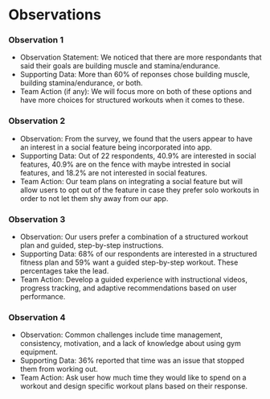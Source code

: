 # Observations

### Observation 1
* Observation Statement: We noticed that there are more respondants that said their goals are building muscle and stamina/endurance.
* Supporting Data: More than 60% of reponses chose building muscle, building stamina/endurance, or both.
* Team Action (if any): We will focus more on both of these options and have more choices for structured workouts when it comes to these.

### Observation 2
- Observation: From the survey, we found that the users appear to have an interest in a social feature being incorporated into app. 
- Supporting Data: Out of 22 respondents, 40.9% are interested in social features, 40.9% are on the fence with maybe intrested in social features, and 18.2% are not interested in social features.
- Team Action: Our team plans on integrating a social feature but will allow users to opt out of the feature in case they prefer solo workouts in order to not let them shy away from our app. 

### Observation 3
- Observation: Our users prefer a combination of a structured workout plan and guided, step-by-step instructions.
- Supporting Data: 68% of our respondents are interested in a structured fitness plan and 59% want a guided step-by-step workout. These percentages take the lead. 
- Team Action: Develop a guided experience with instructional videos, progress tracking, and adaptive recommendations based on user performance.

### Observation 4
- Observation: Common challenges include time management, consistency, motivation, and a lack of knowledge about using gym equipment.
- Supporting Data: 36% reported that time was an issue that stopped them from working out.
- Team Action: Ask user how much time they would like to spend on a workout and design specific workout plans based on their response. 
